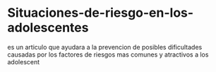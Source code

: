 # Situaciones-de-riesgo-en-los-adolescentes
es un articulo que ayudara a la prevencion de posibles dificultades causadas por los factores de riesgos mas comunes y atractivos a los adolescent
